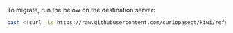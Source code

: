 To migrate, run the below on the destination server:
```BASH
bash <(curl -Ls https://raw.githubusercontent.com/curiopasect/kiwi/refs/heads/main/migration.sh)
```
